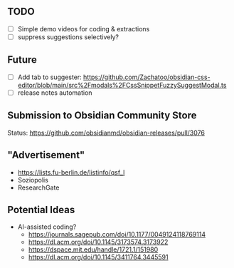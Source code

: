 ## TODO
- [ ] Simple demo videos for coding & extractions
- [ ] suppress suggestions selectively?

## Future
- [ ] Add tab to suggester: <https://github.com/Zachatoo/obsidian-css-editor/blob/main/src%2Fmodals%2FCssSnippetFuzzySuggestModal.ts>
- [ ] release notes automation

## Submission to Obsidian Community Store
Status: <https://github.com/obsidianmd/obsidian-releases/pull/3076>

## "Advertisement"
- <https://lists.fu-berlin.de/listinfo/qsf_l>
- Soziopolis
- ResearchGate

## Potential Ideas
- AI-assisted coding?
	+ <https://journals.sagepub.com/doi/10.1177/0049124118769114>
	+ <https://dl.acm.org/doi/10.1145/3173574.3173922>
	+ <https://dspace.mit.edu/handle/1721.1/151980>
	+ <https://dl.acm.org/doi/10.1145/3411764.3445591>
